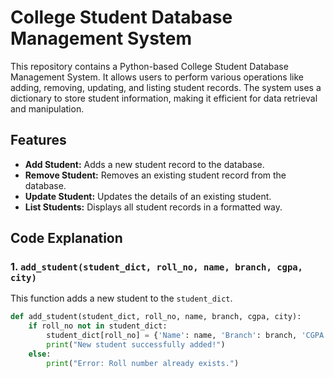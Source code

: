 # College Student Database Management System

This repository contains a Python-based College Student Database Management System. It allows users to perform various operations like adding, removing, updating, and listing student records.  The system uses a dictionary to store student information, making it efficient for data retrieval and manipulation.

## Features

*   **Add Student:** Adds a new student record to the database.
*   **Remove Student:** Removes an existing student record from the database.
*   **Update Student:** Updates the details of an existing student.
*   **List Students:** Displays all student records in a formatted way.

## Code Explanation

### 1. `add_student(student_dict, roll_no, name, branch, cgpa, city)`

This function adds a new student to the `student_dict`.

```python
def add_student(student_dict, roll_no, name, branch, cgpa, city):
    if roll_no not in student_dict:
        student_dict[roll_no] = {'Name': name, 'Branch': branch, 'CGPA': cgpa, 'City': city}
        print("New student successfully added!")
    else:
        print("Error: Roll number already exists.")
